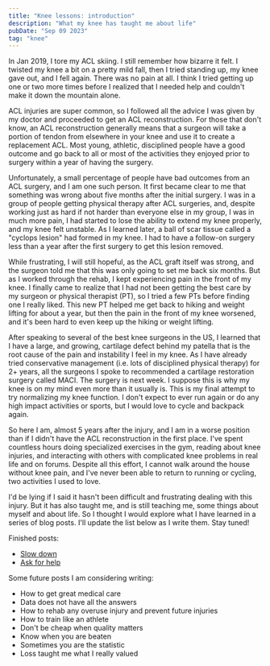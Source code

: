 ```yaml
---
title: "Knee lessons: introduction"
description: "What my knee has taught me about life"
pubDate: "Sep 09 2023"
tag: "knee"
---
```


In Jan 2019, I tore my ACL skiing. I still remember how bizarre it felt. I twisted my knee a bit on a pretty mild fall, then I tried standing up, my knee gave out, and I fell again. There was no pain at all. I think I tried getting up one or two more times before I realized that I needed help and couldn't make it down the mountain alone.

ACL injuries are super common, so I followed all the advice I was given by my doctor and proceeded to get an ACL reconstruction. For those that don't know, an ACL reconstruction generally means that a surgeon will take a portion of tendon from elsewhere in your knee and use it to create a replacement ACL. Most young, athletic, disciplined people have a good outcome and go back to all or most of the activities they enjoyed prior to surgery within a year of having the surgery.

Unfortunately, a small percentage of people have bad outcomes from an ACL surgery, and I am one such person. It first became clear to me that something was wrong about five months after the initial surgery. I was in a group of people getting physical therapy after ACL surgeries, and, despite working just as hard if not harder than everyone else in my group, I was in much more pain, I had started to lose the ability to extend my knee properly, and my knee felt unstable. As I learned later, a ball of scar tissue called a "cyclops lesion" had formed in my knee. I had to have a follow-on surgery less than a year after the first surgery to get this lesion removed.

While frustrating, I will still hopeful, as the ACL graft itself was strong, and the surgeon told me that this was only going to set me back six months. But as I worked through the rehab, I kept experiencing pain in the front of my knee. I finally came to realize that I had not been getting the best care by my surgeon or physical therapist (PT), so I tried a few PTs before finding one I really liked. This new PT helped me get back to hiking and weight lifting for about a year, but then the pain in the front of my knee worsened, and it's been hard to even keep up the hiking or weight lifting.

After speaking to several of the best knee surgeons in the US, I learned that I have a large, and growing, cartilage defect behind my patella that is the root cause of the pain and instability I feel in my knee. As I have already tried conservative management (i.e. lots of disciplined physical therapy) for 2+ years, all the surgeons I spoke to recommended a cartilage restoration surgery called MACI. The surgery is next week. I suppose this is why my knee is on my mind even more than it usually is. This is my final attempt to try normalizing my knee function. I don't expect to ever run again or do any high impact activities or sports, but I would love to cycle and backpack again.

So here I am, almost 5 years after the injury, and I am in a worse position than if I didn't have the ACL reconstruction in the first place. I've spent countless hours doing specialized exercises in the gym, reading about knee injuries, and interacting with others with complicated knee problems in real life and on forums. Despite all this effort, I cannot walk around the house without knee pain, and I've never been able to return to running or cycling, two activities I used to love.

I'd be lying if I said it hasn't been difficult and frustrating dealing with this injury. But it has also taught me, and is still teaching me, some things about myself and about life. So I thought I would explore what I have learned in a series of blog posts. I'll update the list below as I write them. Stay tuned!

Finished posts:

- [Slow down](/blog/knee-lessons-slow-down)
- [Ask for help](/blog/knee-lessons-ask-for-help)

Some future posts I am considering writing:

- How to get great medical care
- Data does not have all the answers
- How to rehab any overuse injury and prevent future injuries
- How to train like an athlete
- Don't be cheap when quality matters
- Know when you are beaten
- Sometimes you are the statistic
- Loss taught me what I really valued
